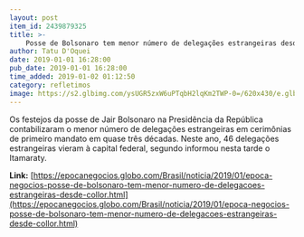 ```yaml
---
layout: post
item_id: 2439879325
title: >-
    Posse de Bolsonaro tem menor número de delegações estrangeiras desde Collor
author: Tatu D'Oquei
date: 2019-01-01 16:28:00
pub_date: 2019-01-01 16:28:00
time_added: 2019-01-02 01:12:50
category: refletimos
image: https://s2.glbimg.com/ysUGR5zxW6uPTqbH2lqKm2TWP-0=/620x430/e.glbimg.com/og/ed/f/original/2019/01/01/img20190101155806956med.jpg
---
```


Os festejos da posse de Jair Bolsonaro na Presidência da República contabilizaram o menor número de delegações estrangeiras em cerimônias de primeiro mandato em quase três décadas. Neste ano, 46 delegações estrangeiras vieram à capital federal, segundo informou nesta tarde o Itamaraty.

**Link:** [https://epocanegocios.globo.com/Brasil/noticia/2019/01/epoca-negocios-posse-de-bolsonaro-tem-menor-numero-de-delegacoes-estrangeiras-desde-collor.html](https://epocanegocios.globo.com/Brasil/noticia/2019/01/epoca-negocios-posse-de-bolsonaro-tem-menor-numero-de-delegacoes-estrangeiras-desde-collor.html)


